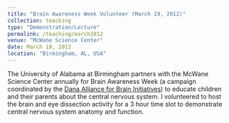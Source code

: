 ```yaml
---
title: "Brain Awareness Week Volunteer (March 19, 2012)"
collection: teaching
type: "Demonstration/Lecture"
permalink: /teaching/march2012
venue: "McWane Science Center"
date: March 19, 2012
location: "Birmingham, AL, USA"
---
```


The University of Alabama at Birmingham partners with the McWane Science Center annually for Brain Awareness Week (a campaign coordinated by the <a href="https://www.dana.org/About/DABI/" target="_blank">Dana Alliance for Brain Initiatives</a>) to educate children and their parents about the central nervous system. I volunteered to host the brain and eye dissection activity for a 3 hour time slot to demonstrate central nervous system anatomy and function.